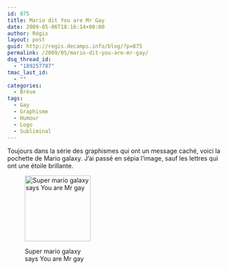 ```yaml
---
id: 875
title: Mario dit You are Mr Gay
date: 2009-05-06T18:16:14+00:00
author: Régis
layout: post
guid: http://regis.decamps.info/blog/?p=875
permalink: /2009/05/mario-dit-you-are-mr-gay/
dsq_thread_id:
  - "189257787"
tmac_last_id:
  - ""
categories:
  - Brève
tags:
  - Gay
  - Graphisme
  - Humour
  - Logo
  - Subliminal
---
```

Toujours dans la série des graphismes qui ont un message caché, voici la pochette de Mario galaxy. J&rsquo;ai passé en sépia l&rsquo;image, sauf les lettres qui ont une étoile brillante.<figure id="attachment_876" style="width: 150px" class="wp-caption alignnone">

<img src="http://regis.decamps.info/blog/wp-content/uploads/2009/05/super_mario_galaxy-150x150.jpg" alt="Super mario galaxy says You are Mr gay" title="super_mario_galaxy" width="150" height="150" class="size-thumbnail wp-image-876" /><figcaption class="wp-caption-text">Super mario galaxy says You are Mr gay</figcaption></figure>